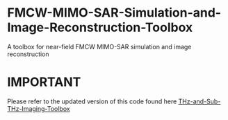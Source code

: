 # FMCW-MIMO-SAR-Simulation-and-Image-Reconstruction-Toolbox
A toolbox for near-field FMCW MIMO-SAR simulation and image reconstruction

# IMPORTANT
Please refer to the updated version of this code found here [THz-and-Sub-THz-Imaging-Toolbox](https://github.com/josiahwsmith10/THz-and-Sub-THz-Imaging-Toolbox)
